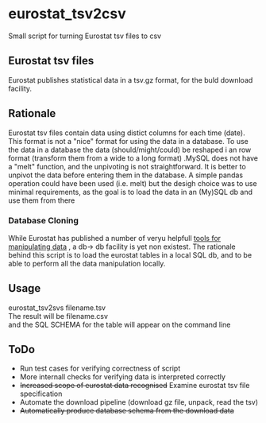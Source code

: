 # eurostat_tsv2csv
Small script for turning Eurostat tsv files to csv
## Eurostat tsv files
Eurostat publishes statistical data in a tsv.gz format, for the buld download facility. 
## Rationale
Eurostat tsv files contain data using distict columns for each time (date). This format is not a "nice" format for using the data in a database. To use the data in a database the data (should/might/could) be reshaped i an row format (transform them from a wide to a long format) .MySQL does not have a "melt" function, and the unpivoting is not straightforward. It is better to unpivot the data before entering them in the database. A simple pandas operation could have been used (i.e. melt) but the desigh choice was to use minimal requirements, as the goal is to load the data in an (My)SQL db and use them from there
### Database Cloning
While Eurostat has published a number of veryu helpfull [tools for manipulating data](https://cros-legacy.ec.europa.eu/content/tools-and-software_en) , a db-> db facility is yet non existest. The rationale behind this script is to load the eurostat tables in a local SQL db, and to be able to perform all the data manipulation locally. 
## Usage
eurostat_tsv2svs filename.tsv   
The result will be filename.csv   
and the SQL SCHEMA for the table will appear on the command line
## ToDo
* Run test cases for verifying correctness of script
* More internall checks for verifying data is interpreted correctly
* ~~Increased scope of eurostat data recognised~~ Examine eurostat tsv file specification 
* Automate the download pipeline (download gz file, unpack, read the tsv)  
* ~~Automatically produce database schema from the download data~~  


